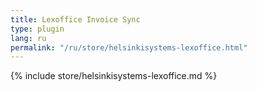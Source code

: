 ```yaml
---
title: Lexoffice Invoice Sync
type: plugin
lang: ru
permalink: "/ru/store/helsinkisystems-lexoffice.html"
---
```


{% include store/helsinkisystems-lexoffice.md %}
